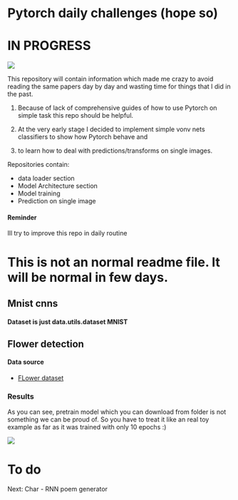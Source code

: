 # Pytorch daily challenges (hope so)
# IN PROGRESS


<img src = "https://upload.wikimedia.org/wikipedia/commons/thumb/9/96/Pytorch_logo.png/800px-Pytorch_logo.png">


This repository will contain information which made me crazy to 
avoid reading the same papers day by day and wasting time for things that I did in the past. 

1. Because of lack of comprehensive guides of how to use Pytorch on simple task this repo should be helpful. 
2. At the very early stage I decided to implement simple vonv nets classifiers to show how Pytorch behave and 

3. to learn how to deal with predictions/transforms on single images. 


Repositories contain:

- data loader section
- Model Architecture section
- Model training 
- Prediction on single image


#### Reminder 

Ill try to improve this repo in daily routine




# This is not an normal readme file. It will be normal in few days. 




## Mnist cnns 

#### Dataset is just data.utils.dataset MNIST




## Flower detection 

#### Data source

- <a href = "https://www.kaggle.com/alxmamaev/flowers-recognition"> FLower dataset </a>

### Results

As you can see, pretrain model which you can download from folder is not something we can be proud of. 
So you have to treat it like an real toy example as far as it was trained with only 10 epochs :)

<img src = 'images/sunflower_prediction.jpg'>


# To do 

Next: Char - RNN poem generator 

